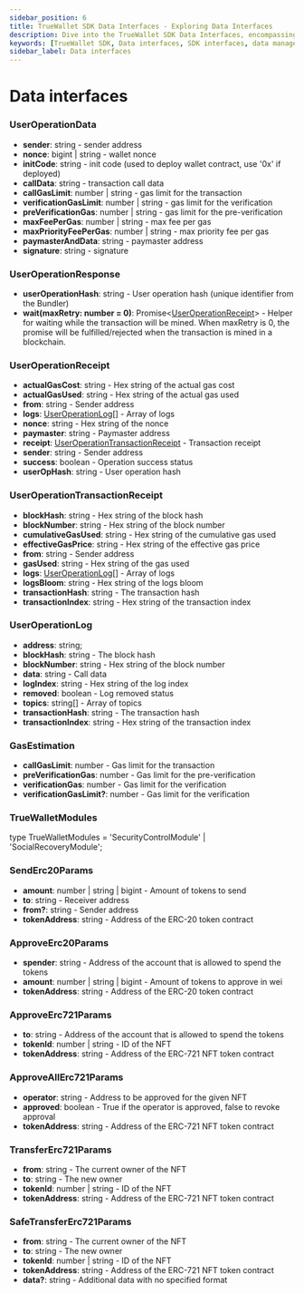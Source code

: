 ```yaml
---
sidebar_position: 6
title: TrueWallet SDK Data Interfaces - Exploring Data Interfaces
description: Dive into the TrueWallet SDK Data Interfaces, encompassing various interfaces for managing and accessing essential data within your applications. Explore the functionalities and capabilities offered by different data interfaces within the TrueWallet SDK.
keywords: [TrueWallet SDK, Data interfaces, SDK interfaces, data management, application development, interface functionalities]
sidebar_label: Data interfaces
---
```


# Data interfaces

### UserOperationData
* **sender**: string - sender address
* **nonce**: bigint | string - wallet nonce
* **initCode**: string - init code (used to deploy wallet contract, use '0x' if deployed)
* **callData**: string - transaction call data
* **callGasLimit**: number | string - gas limit for the transaction
* **verificationGasLimit**: number | string - gas limit for the verification
* **preVerificationGas**: number | string - gas limit for the pre-verification
* **maxFeePerGas**: number | string - max fee per gas
* **maxPriorityFeePerGas**: number | string - max priority fee per gas
* **paymasterAndData**: string - paymaster address
* **signature**: string - signature

### UserOperationResponse
* **userOperationHash**: string - User operation hash (unique identifier from the Bundler)
* **wait(maxRetry: number = 0)**: Promise\<[UserOperationReceipt](#useroperationreceipt)\> - Helper for waiting while the transaction will be mined. When maxRetry is 0, the promise will be fulfilled/rejected when the transaction is mined in a blockchain.

### UserOperationReceipt
* **actualGasCost**: string - Hex string of the actual gas cost
* **actualGasUsed**: string - Hex string of the actual gas used
* **from**: string - Sender address
* **logs**: [UserOperationLog](#useroperationlog)[] - Array of logs
* **nonce**: string - Hex string of the nonce
* **paymaster**: string - Paymaster address
* **receipt**: [UserOperationTransactionReceipt](#useroperationtransactionreceipt) - Transaction receipt
* **sender**: string - Sender address
* **success**: boolean - Operation success status
* **userOpHash**: string - User operation hash

### UserOperationTransactionReceipt
* **blockHash**: string - Hex string of the block hash
* **blockNumber**: string - Hex string of the block number
* **cumulativeGasUsed**: string - Hex string of the cumulative gas used
* **effectiveGasPrice**: string - Hex string of the effective gas price
* **from**: string - Sender address
* **gasUsed**: string - Hex string of the gas used
* **logs**: [UserOperationLog](#useroperationlog)[] - Array of logs
* **logsBloom**: string - Hex string of the logs bloom
* **transactionHash**: string - The transaction hash
* **transactionIndex**: string - Hex string of the transaction index

### UserOperationLog
* **address**: string;
* **blockHash**: string - The block hash
* **blockNumber**: string - Hex string of the block number
* **data**: string - Call data
* **logIndex**: string - Hex string of the log index
* **removed**: boolean - Log removed status
* **topics**: string[] - Array of topics
* **transactionHash**: string - The transaction hash
* **transactionIndex**: string - Hex string of the transaction index

### GasEstimation
* **callGasLimit**: number - Gas limit for the transaction
* **preVerificationGas**: number - Gas limit for the pre-verification
* **verificationGas**: number - Gas limit for the verification
* **verificationGasLimit?**: number - Gas limit for the verification

### TrueWalletModules
type TrueWalletModules = 'SecurityControlModule' | 'SocialRecoveryModule';

### SendErc20Params
* **amount**: number | string | bigint - Amount of tokens to send
* **to**: string - Receiver address
* **from?**: string - Sender address
* **tokenAddress**: string - Address of the ERC-20 token contract

### ApproveErc20Params
* **spender**: string - Address of the account that is allowed to spend the tokens
* **amount**: number | string | bigint - Amount of tokens to approve in wei
* **tokenAddress**: string - Address of the ERC-20 token contract

### ApproveErc721Params
* **to**: string - Address of the account that is allowed to spend the tokens
* **tokenId**: number | string - ID of the NFT
* **tokenAddress**: string - Address of the ERC-721 NFT token contract

### ApproveAllErc721Params
* **operator**: string - Address to be approved for the given NFT
* **approved**: boolean - True if the operator is approved, false to revoke approval
* **tokenAddress**: string - Address of the ERC-721 NFT token contract

### TransferErc721Params
* **from**: string - The current owner of the NFT
* **to**: string - The new owner
* **tokenId**: number | string - ID of the NFT
* **tokenAddress**: string - Address of the ERC-721 NFT token contract

### SafeTransferErc721Params
* **from**: string - The current owner of the NFT
* **to**: string - The new owner
* **tokenId**: number | string - ID of the NFT
* **tokenAddress**: string - Address of the ERC-721 NFT token contract
* **data?**: string - Additional data with no specified format
